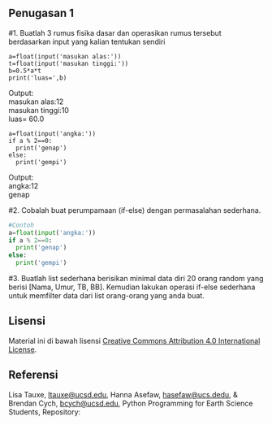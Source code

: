 ## Penugasan 1

#1.  Buatlah 3 rumus fisika dasar dan operasikan rumus tersebut
    berdasarkan input yang kalian tentukan sendiri

``` {.python}
a=float(input('masukan alas:'))
t=float(input('masukan tinggi:'))
b=0.5*a*t
print('luas=',b)
```
Output: <br />
masukan alas:12 <br />
masukan tinggi:10 <br />
luas= 60.0

``` {.python}
a=float(input('angka:'))
if a % 2==0:
  print('genap')
else:
  print('gempi') 
```
Output: <br />
angka:12 <br />
genap

#2. Cobalah buat perumpamaan (if-else) dengan permasalahan sederhana.

```Python
#Contoh
a=float(input('angka:'))
if a % 2==0:
  print('genap')
else:
  print('gempi') 
```

#3. Buatlah list sederhana berisikan minimal data diri 20 orang random yang berisi [Nama, Umur, TB, BB]. Kemudian lakukan operasi if-else sederhana untuk memfilter data dari list orang-orang yang anda buat.

## Lisensi

Material ini di bawah lisensi [Creative Commons Attribution 4.0
International License](http://creativecommons.org/licenses/by/4.0/).

## Referensi

Lisa Tauxe, <ltauxe@ucsd.edu>, Hanna Asefaw, <hasefaw@ucs.dedu>, &
Brendan Cych, <bcych@ucsd.edu>, Python Programming for Earth Science
Students, Repository:

